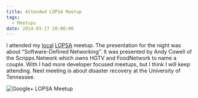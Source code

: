 ```yaml
---
title: Attended LOPSA Meetup
tags:
  - Meetups
date: 2014-03-17 20:00:00
---
```


I attended my [local](http://lopsaetenn.org/) [LOPSA](https://lopsa.org/) meetup. The presentation for the night was about “Software-Defined Networking”.
It was presented by Andy Cowell of the Scripps Network which owns HGTV and FoodNetwork to name a couple. With I
had more developer focused meetups, but I think I will keep attending. Next meeting is about disaster recovery at
the University of Tennessee.

![Google+ LOPSA Meetup](https://lh4.googleusercontent.com/-BaFLYqCWiGM/UyepHbwxd2I/AAAAAAAAAF4/nJQqhmMIhLo/w400-h225-no/LOPSAEastTN+-+2)